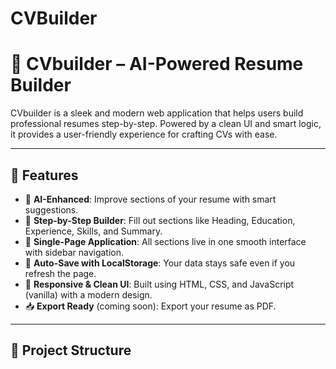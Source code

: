 # CVBuilder
# 📄 CVbuilder – AI-Powered Resume Builder

CVbuilder is a sleek and modern web application that helps users build professional resumes step-by-step. Powered by a clean UI and smart logic, it provides a user-friendly experience for crafting CVs with ease.

---

## 🚀 Features

- 🧠 **AI-Enhanced**: Improve sections of your resume with smart suggestions.
- 🧾 **Step-by-Step Builder**: Fill out sections like Heading, Education, Experience, Skills, and Summary.
- 📂 **Single-Page Application**: All sections live in one smooth interface with sidebar navigation.
- 💾 **Auto-Save with LocalStorage**: Your data stays safe even if you refresh the page.
- 🎨 **Responsive & Clean UI**: Built using HTML, CSS, and JavaScript (vanilla) with a modern design.
- 📥 **Export Ready** (coming soon): Export your resume as PDF.

---

## 📁 Project Structure

